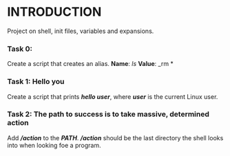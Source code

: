 # INTRODUCTION
Project on shell, init files, variables and expansions.

### Task 0: <o>
Create a script that creates an alias.
**Name**: _ls_
**Value**: _rm *

### Task 1: Hello you
Create a script that prints  ***hello user***, where ***user*** is the current Linux user.

### Task 2: The path to success is to take massive, determined action
Add ***/action*** to the ***PATH***. ***/action*** should be the last directory the shell looks into when looking foe a program.
